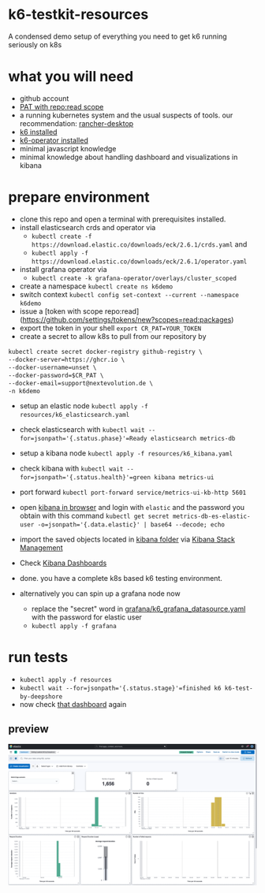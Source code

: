 # k6-testkit-resources
A condensed demo setup of everything you need to get k6 running seriously on k8s

# what you will need

- github account
- [PAT with repo:read scope](https://github.com/settings/tokens/new?scopes=read:packages)
- a running kubernetes system and the usual suspects of tools. our recommendation: [rancher-desktop](https://docs.rancherdesktop.io/getting-started/installation/)
- [k6 installed](https://k6.io/docs/get-started/installation/)
- [k6-operator installed](https://github.com/grafana/k6-operator)
- minimal javascript knowledge
- minimal knowledge about handling dashboard and visualizations in kibana

# prepare environment

- clone this repo and open a terminal with prerequisites installed.
- install elasticsearch crds and operator via 
  - `kubectl create -f https://download.elastic.co/downloads/eck/2.6.1/crds.yaml` and
  - `kubectl apply -f https://download.elastic.co/downloads/eck/2.6.1/operator.yaml` 
- install grafana operator via
  - `kubectl create -k grafana-operator/overlays/cluster_scoped`
- create a namespace `kubectl create ns k6demo`
- switch context `kubectl config set-context --current --namespace k6demo`
- issue a [token with scope repo:read] (https://github.com/settings/tokens/new?scopes=read:packages)
- export the token in your shell `export CR_PAT=YOUR_TOKEN`
- create a secret to allow k8s to pull from our repository by 
```
kubectl create secret docker-registry github-registry \
--docker-server=https://ghcr.io \
--docker-username=unset \
--docker-password=$CR_PAT \
--docker-email=support@nextevolution.de \
-n k6demo
```
- setup an elastic node `kubectl apply -f resources/k6_elasticsearch.yaml`
- check elasticsearch with `kubectl wait --for=jsonpath='{.status.phase}'=Ready elasticsearch metrics-db`
- setup a kibana node `kubectl apply -f resources/k6_kibana.yaml`
- check kibana with `kubectl wait --for=jsonpath='{.status.health}'=green kibana metrics-ui`
- port forward `kubectl port-forward service/metrics-ui-kb-http 5601`
- open [kibana in browser](https://localhost:5601) and login with `elastic` and the password you obtain with this command `kubectl get secret metrics-db-es-elastic-user -o=jsonpath='{.data.elastic}' | base64 --decode; echo`
- import the saved objects located in [kibana folder](kibana/export.ndjson) via [Kibana Stack Management](https://localhost:5601/app/management/kibana/objects)
- Check [Kibana Dashboards](https://localhost:5601/app/dashboards)
- done. you have a complete k8s based k6 testing environment.

- alternatively you can spin up a grafana node now
  - replace the "secret" word in [grafana/k6_grafana_datasource.yaml](grafana/k6_grafana_datasource.yaml) with the password for elastic user
  - `kubectl apply -f grafana`
# run tests

- `kubectl apply -f resources`
- `kubectl wait --for=jsonpath='{.status.stage}'=finished k6 k6-test-by-deepshore`
- now check [that dashboard](https://localhost:5601/app/dashboards) again

## preview

![dashboard](kibana/dashboard.png)

